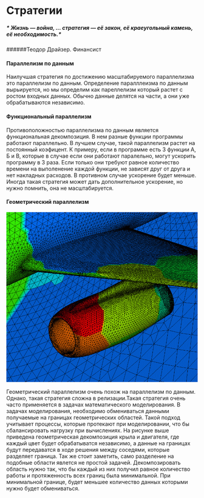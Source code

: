 # Стратегии
##### * Жизнь — война, ... стратегия — её закон, её краеугольный камень, её необходимость.*
######Теодор Драйзер. Финансист


#### Параллелизм по данным 
Наилучшая стратегия по достижению масштабируемого параллелизма это параллелизм по данным. Определение паралллеизма по данным вырьируется, но мы определим как пареллелизм который растет с ростом входных данных. Обычно данные делятся на части, а они уже обрабатываются независимо.  

#### Функциональный параллелизм
Противоположностью параллелизма по данным является функциональная декомпозиция. В нем разные функции программы работают параллельно. В лучшем случае, такой параллелизм растет на постоянный коэфицент. К примеру, если в программе есть 3 функции А, Б и В, которые в случае если они работают паралельно, могут ускорить программу в 3 раза. Если только они требуют равное количество времени на выполенение каждой функции, не зависят друг от друга и нет накладных расходов. В противном случае ускорение будет меньше.
Иногда такая стратегия может дать дополнительное ускорение, но нужно помнить, она не масштабируется.

#### Геометрический параллелизм
![](airplane.png)

Геометрический параллелизм очень похож на параллелизм по данным. Однако, такая стратегия сложна в релизации.Такая стратегия очень часто применяется в задачах математического моделирования. В задачах моделирования, необходимо обмениваться данными получаемые на границах геометрических областей. Такой подход учитывает процессы, которые протекают при моделировании, что бы сбалансировать нагрузку при вычислениях. На рисунке выше приведена геометрическая декомпозиция крыла и двигателя, где каждый цвет будет обрабатыватся независимо, а данные на границах будут передаватся в ходе решения между соседями, которые разделяет граница. Так же стоит заметить, само разделение на подобные области явлется не простой задачей. Декомпозировать область нужно так, что бы каждый из них получил равное количество работы и протяженность всех границ была минимальной. При минимальной границе, будет меньшее количество данных которыми нужно будет обмениваться.

